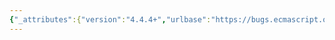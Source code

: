 ```yaml
---
{"_attributes":{"version":"4.4.4+","urlbase":"https://bugs.ecmascript.org/","maintainer":"dherman@mozilla.com"},"bug":{"bug_id":2553,"creation_ts":"2014-02-17 06:55:00 -0800","short_desc":"26.2.3.3 heading doesn't have \"Heading 4\" paragraph style","delta_ts":"2014-04-18 09:18:29 -0700","product":"Draft for 6th Edition","component":"editorial issue","version":"Rev 22: January 20, 2014 Draft","rep_platform":"All","op_sys":"All","bug_status":"RESOLVED","resolution":"FIXED","priority":"Normal","bug_severity":"enhancement","blocked":2577,"everconfirmed":true,"reporter":{"uid":"jorendorff","name":"Jason Orendorff"},"assigned_to":{"uid":"allen","name":"Allen Wirfs-Brock"},"long_desc":[{"commentid":7337,"comment_count":0,"who":{"uid":"jorendorff","name":"Jason Orendorff"},"bug_when":"2014-02-17 06:55:48 -0800","thetext":"The headings for 26.2.3.2 and 26.2.3.4 have the right style, but this one doesn't.\n\n> 26.2.3.3 get Realm.prototype.global"}]}}
---
```

